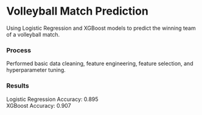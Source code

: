 # Volleyball Match Prediction
Using Logistic Regression and XGBoost models to predict the winning team of a volleyball match.

### Process
Performed basic data cleaning, feature engineering, feature selection, and hyperparameter tuning.

### Results
Logistic Regression Accuracy: 0.895\
XGBoost Accuracy: 0.907
